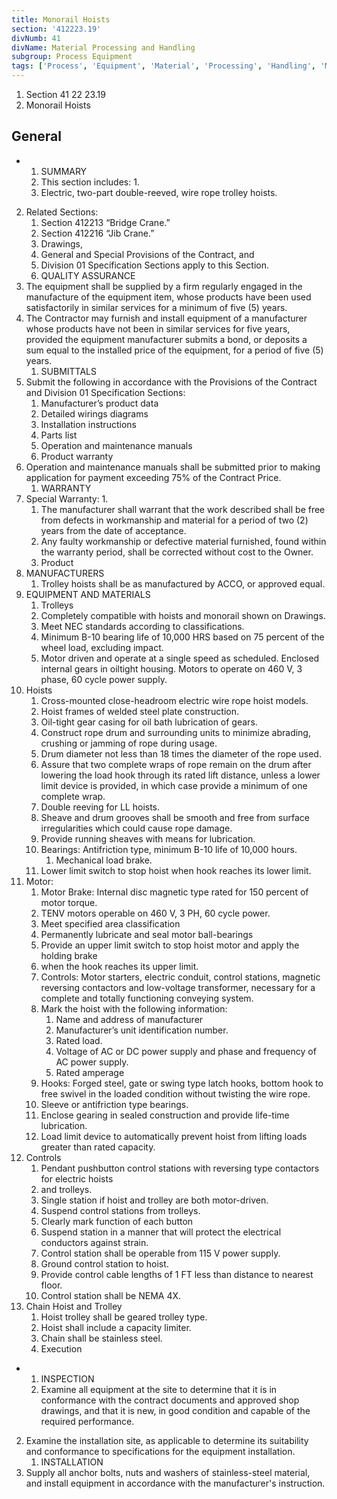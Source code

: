 ```yaml
---
title: Monorail Hoists
section: '412223.19'
divNumb: 41
divName: Material Processing and Handling
subgroup: Process Equipment
tags: ['Process', 'Equipment', 'Material', 'Processing', 'Handling', 'Monorail', 'Hoists']
---
```


   1. Section 41 22 23.19 
   1. Monorail Hoists

## General


* 
	1. SUMMARY
   1. This section includes:
      1. 
	1. Electric, two-part double-reeved, wire rope trolley hoists.
2. Related Sections:
	1. Section 412213 “Bridge Crane.”
	2. Section 412216 “Jib Crane.”
	3. Drawings, 
	4. General and Special Provisions of the Contract, and 
	5. Division 01 Specification Sections apply to this Section.
	6. QUALITY ASSURANCE
3. The equipment shall be supplied by a firm regularly engaged in the manufacture of the equipment item, whose products have been used satisfactorily in similar services for a minimum of five (5) years.
4. The Contractor may furnish and install equipment of a manufacturer whose products have not been in similar services for five years, provided the equipment manufacturer submits a bond, or deposits a sum equal to the installed price of the equipment, for a period of five (5) years.
	1. SUBMITTALS
5. Submit the following in accordance with the Provisions of the Contract and Division 01 Specification Sections:
	1. Manufacturer’s product data
	2. Detailed wirings diagrams
	3. Installation instructions
	4. Parts list
	5. Operation and maintenance manuals
	6. Product warranty
6. Operation and maintenance manuals shall be submitted prior to making application for payment exceeding 75% of the Contract Price.
	1. WARRANTY
7. Special Warranty:
      1. 
	1. The manufacturer shall warrant that the work described shall be free from defects in workmanship and material for a period of two (2) years from the date of acceptance. 
	2. Any faulty workmanship or defective material furnished, found within the warranty period, shall be corrected without cost to the Owner.
   1. Product
1. MANUFACTURERS
   1. Trolley hoists shall be as manufactured by ACCO, or approved equal.
2. EQUIPMENT AND MATERIALS
   1. Trolleys
	1. Completely compatible with hoists and monorail shown on Drawings.
	2. Meet NEC standards according to classifications.
	3. Minimum B-10 bearing life of 10,000 HRS based on 75 percent of the wheel load, excluding impact.
	4. Motor driven and operate at a single speed as scheduled. Enclosed internal gears in oiltight housing. Motors to operate on 460 V, 3 phase, 60 cycle power supply.
2. Hoists
	1. Cross-mounted close-headroom electric wire rope hoist models.
	2. Hoist frames of welded steel plate construction.
	3. Oil-tight gear casing for oil bath lubrication of gears.
	4. Construct rope drum and surrounding units to minimize abrading, crushing or jamming of rope during usage.
	5. Drum diameter not less than 18 times the diameter of the rope used.
	6. Assure that two complete wraps of rope remain on the drum after lowering the load hook through its rated lift distance, unless a lower limit device is provided, in which case provide a minimum of one complete wrap.
	7. Double reeving for LL hoists.
	8. Sheave and drum grooves shall be smooth and free from surface irregularities which could cause rope damage.
	9. Provide running sheaves with means for lubrication.
	10. Bearings: Antifriction type, minimum B-10 life of 10,000 hours.
		1. Mechanical load brake.
	11. Lower limit switch to stop hoist when hook reaches its lower limit.
3. Motor:
	1. Motor Brake: Internal disc magnetic type rated for 150 percent of motor torque.
	2. TENV motors operable on 460 V, 3 PH, 60 cycle power.
	3. Meet specified area classification
	4. Permanently lubricate and seal motor ball-bearings
	5. Provide an upper limit switch to stop hoist motor and apply the holding brake
	6. when the hook reaches its upper limit.
	7. Controls: Motor starters, electric conduit, control stations, magnetic reversing contactors and low-voltage transformer, necessary for a complete and totally functioning conveying system.
	8. Mark the hoist with the following information:
		1. Name and address of manufacturer
		2. Manufacturer’s unit identification number.
		3. Rated load.
		4. Voltage of AC or DC power supply and phase and frequency of AC power supply.
		5. Rated amperage
	9. Hooks: Forged steel, gate or swing type latch hooks, bottom hook to free swivel in the loaded condition without twisting the wire rope.
	10. Sleeve or antifriction type bearings.
	11. Enclose gearing in sealed construction and provide life-time lubrication.
	12. Load limit device to automatically prevent hoist from lifting loads greater than rated capacity.
4. Controls
	1. Pendant pushbutton control stations with reversing type contactors for electric hoists
	2. and trolleys.
	3. Single station if hoist and trolley are both motor-driven.
	4. Suspend control stations from trolleys.
	5. Clearly mark function of each button
	6. Suspend station in a manner that will protect the electrical conductors against strain.
	7. Control station shall be operable from 115 V power supply.
	8. Ground control station to hoist.
	9. Provide control cable lengths of 1 FT less than distance to nearest floor.
	10. Control station shall be NEMA 4X.
5. Chain Hoist and Trolley
	1. Hoist trolley shall be geared trolley type.
	2. Hoist shall include a capacity limiter.
	3. Chain shall be stainless steel.
   1. Execution

* 
	1. INSPECTION
   1. Examine all equipment at the site to determine that it is in conformance with the contract documents and approved shop drawings, and that it is new, in good condition and capable of the required performance.
2. Examine the installation site, as applicable to determine its suitability and conformance to specifications for the equipment installation.
	1. INSTALLATION
3. Supply all anchor bolts, nuts and washers of stainless-steel material, and install equipment in accordance with the manufacturer's instruction.

